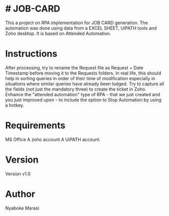 # # JOB-CARD</br>
This a project on RPA implementation for JOB CARD generation.
The automation was done using data from a EXCEL SHEET, UiPATH tools and Zoho desktop.
It is based on Attended Automation.

#  Instructions</br>
After processing, try to rename the Request file as Request + Date Timestamp before moving it to the Requests folders. In real life, this should help in sorting queries in order of their time of modification especially in situations where similar queries have already been lodged. 
Try to capture all the fields (not just the mandatory three) to create the ticket in Zoho.
Enhance the "attended automation" type of RPA - that we just created and you just improved upon - to include the option to Stop Automation by using a hotkey.

# Requirements </br>
MS Office
A zoho account
A UiPATH account.

# Version </br>
Version v1.0

# Author </br>
Nyaboke  Marasi


